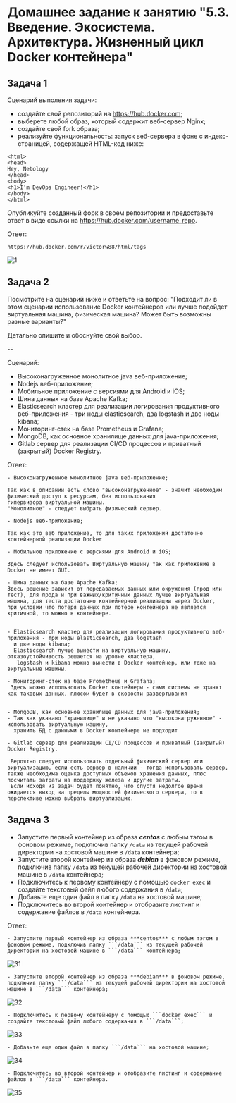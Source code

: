 # Домашнее задание к занятию "5.3. Введение. Экосистема. Архитектура. Жизненный цикл Docker контейнера"


## Задача 1

Сценарий выполения задачи:

- создайте свой репозиторий на https://hub.docker.com;
- выберете любой образ, который содержит веб-сервер Nginx;
- создайте свой fork образа;
- реализуйте функциональность:
запуск веб-сервера в фоне с индекс-страницей, содержащей HTML-код ниже:
```
<html>
<head>
Hey, Netology
</head>
<body>
<h1>I’m DevOps Engineer!</h1>
</body>
</html>
```
Опубликуйте созданный форк в своем репозитории и предоставьте ответ в виде ссылки на https://hub.docker.com/username_repo.

Ответ:
```
https://hub.docker.com/r/victorw88/html/tags
```
![1](https://user-images.githubusercontent.com/94568542/165861520-0575ffe9-9913-4eb4-9f42-2193fc5c2611.jpg)



## Задача 2

Посмотрите на сценарий ниже и ответьте на вопрос:
"Подходит ли в этом сценарии использование Docker контейнеров или лучше подойдет виртуальная машина, физическая машина? Может быть возможны разные варианты?"

Детально опишите и обоснуйте свой выбор.

--

Сценарий:
- Высоконагруженное монолитное java веб-приложение;
- Nodejs веб-приложение;
- Мобильное приложение c версиями для Android и iOS;
- Шина данных на базе Apache Kafka;
- Elasticsearch кластер для реализации логирования продуктивного веб-приложения - три ноды elasticsearch, два logstash и две ноды kibana;
- Мониторинг-стек на базе Prometheus и Grafana;
- MongoDB, как основное хранилище данных для java-приложения;
- Gitlab сервер для реализации CI/CD процессов и приватный (закрытый) Docker Registry.

Ответ:
```
- Высоконагруженное монолитное java веб-приложение;

Так как в описании есть слово "высоконагруженное" - значит необходим физический доступ к ресурсам, без использования 
гипервизора виртуальной машины.
"Монолитное" - следует выбрать физический сервер. 

- Nodejs веб-приложение;

Так как это веб приложение, то для таких приложений достаточно контейнерной реализации Docker

- Мобильное приложение c версиями для Android и iOS;

Здесь следует использовать Виртуальную машину так как приложение в Docker не имеет GUI.

- Шина данных на базе Apache Kafka;
Здесь решение зависит от передаваемых данных или окружения (прод или тест), для прода и при важных/критичных данных лучше виртуальная машина, для теста достаточно контейнерной реализации через Docker,  при условии что потеря данных при потере контейнера не является критичной, то можно в контейнере.


- Elasticsearch кластер для реализации логирования продуктивного веб-приложения - три ноды elasticsearch, два logstash
  и две ноды kibana;
  Elasticsearсh лучше вынести на виртуальную машину, отказоустойчивость решается на уровне кластера, 
   logstash и kibana можно вынести в Docker контейнер, или тоже на виртуальные машины.
  
- Мониторинг-стек на базе Prometheus и Grafana;
 Здесь можно использовать Docker контейнеры - сами системы не хранят как таковых данных, плюсом будет в скорости развертывания


- MongoDB, как основное хранилище данных для java-приложения;
- Так как указано "хранилище" и не указано что "высоконагруженное" - использовать виртуальную машину, 
  хранить БД с данными в Docker контейнере не подходит

- Gitlab сервер для реализации CI/CD процессов и приватный (закрытый) Docker Registry.

 Вероятно следует использовать отдельный физический сервер или виртуализацию, если есть сервер в наличии - тогда использовать сервер, также необходима оценка доступных объемов хранения данных, плюс посчитать затраты на поддержку железа и другие затраты.
 Если исходя из задач будет понятно, что спустя недолгое время ожидается выход за пределы мощностей физического сервера, то в перспективе можно выбрать виртуализацию.
```

## Задача 3

- Запустите первый контейнер из образа ***centos*** c любым тэгом в фоновом режиме, подключив папку ```/data``` из текущей рабочей директории на хостовой машине в ```/data``` контейнера;
- Запустите второй контейнер из образа ***debian*** в фоновом режиме, подключив папку ```/data``` из текущей рабочей директории на хостовой машине в ```/data``` контейнера;
- Подключитесь к первому контейнеру с помощью ```docker exec``` и создайте текстовый файл любого содержания в ```/data```;
- Добавьте еще один файл в папку ```/data``` на хостовой машине;
- Подключитесь во второй контейнер и отобразите листинг и содержание файлов в ```/data``` контейнера.

Ответ:
```
- Запустите первый контейнер из образа ***centos*** c любым тэгом в фоновом режиме, подключив папку ```/data``` из текущей рабочей директории на хостовой машине в ```/data``` контейнера;
```
![31](https://user-images.githubusercontent.com/94568542/165861046-93d8417f-da4b-476f-85db-684ad74680b1.jpg)


```
- Запустите второй контейнер из образа ***debian*** в фоновом режиме, подключив папку ```/data``` из текущей рабочей директории на хостовой машине в ```/data``` контейнера;
```
![32](https://user-images.githubusercontent.com/94568542/165861141-7f7b2b56-2347-42a6-a810-5bf3ad7877eb.jpg)


```
- Подключитесь к первому контейнеру с помощью ```docker exec``` и создайте текстовый файл любого содержания в ```/data```;
```
![33](https://user-images.githubusercontent.com/94568542/165861173-fd8a055f-5034-4aca-95d9-1e5fd22e2180.jpg)

```
- Добавьте еще один файл в папку ```/data``` на хостовой машине;
```
![34](https://user-images.githubusercontent.com/94568542/165861203-14b4c67b-8354-40a4-8124-3d8dde6a632b.jpg)

```
- Подключитесь во второй контейнер и отобразите листинг и содержание файлов в ```/data``` контейнера.
```
![35](https://user-images.githubusercontent.com/94568542/165861264-d90dca0e-37aa-44fb-abe3-bffd81bad605.jpg)
